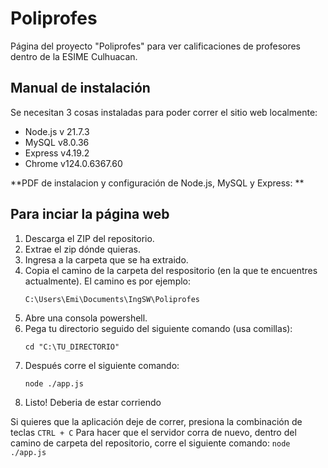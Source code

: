 # Poliprofes
Página del proyecto "Poliprofes" para ver calificaciones de profesores dentro de la ESIME Culhuacan.

## Manual de instalación
Se necesitan 3 cosas instaladas para poder correr el sitio web localmente:
- Node.js v 21.7.3
- MySQL v8.0.36
- Express v4.19.2
- Chrome v124.0.6367.60

**PDF de instalacion y configuración de Node.js, MySQL y Express: ** 

## Para inciar la página web
1. Descarga el ZIP del repositorio.
2. Extrae el zip dónde quieras.
3. Ingresa a la carpeta que se ha extraido.
4. Copia el camino de la carpeta del respositorio (en la que te encuentres actualmente). El camino es por ejemplo:
    ```
    C:\Users\Emi\Documents\IngSW\Poliprofes
    ```
5. Abre una consola powershell.
6. Pega tu directorio seguido del siguiente comando (usa comillas):
    ```
    cd "C:\TU_DIRECTORIO"
    ```
7. Después corre el siguiente comando:
    ```
    node ./app.js
    ```
8. Listo! Deberia de estar corriendo

Si quieres que la aplicación deje de correr, presiona la combinación de teclas `CTRL + C`
Para hacer que el servidor corra de nuevo, dentro del camino de carpeta del repositorio, corre el siguiente comando:
    ```
    node ./app.js
    ```
